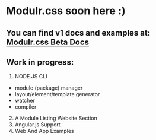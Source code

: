 # Modulr.css soon here :) 

You can find v1 docs and examples at: [Modulr.css Beta Docs](https://decorator.io/modulr/) 
---
Work in progress:
---
1. NODE.JS CLI
 * module (package) manager
 * layout/element/template generator
 * watcher
 * compiler
2. A Module Listing Website Section
3. Angular.js Support
4. Web And App Examples
